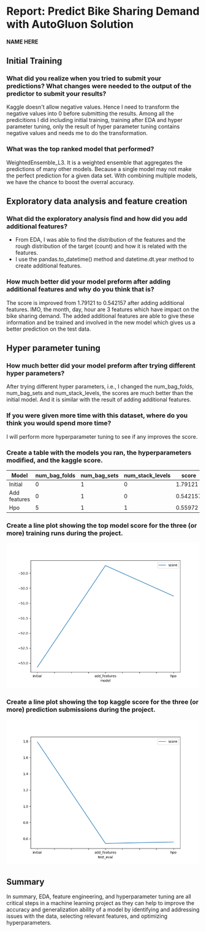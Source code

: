 # Report: Predict Bike Sharing Demand with AutoGluon Solution
#### NAME HERE

## Initial Training
### What did you realize when you tried to submit your predictions? What changes were needed to the output of the predictor to submit your results?
Kaggle doesn't allow negative values. Hence I need to transform the negative values into 0 before submitting the results. Among all the predicitions I did including initial training, training after EDA and hyper parameter tuning, only the result of hyper parameter tuning contains negative values and needs me to do the transformation.

### What was the top ranked model that performed?
WeightedEnsemble_L3. It is a weighted ensemble that aggregates the predictions of many other models. Because a single model may not make the perfect prediction for a given data set. With combining multiple models, we have the chance to boost the overral accuracy.

## Exploratory data analysis and feature creation
### What did the exploratory analysis find and how did you add additional features?
- From EDA, I was able to find the distribution of the features and the rough distribution of the target (count) and how it is related with the features.
- I use the pandas.to_datetime() method and datetime.dt.year method to create additional features.

### How much better did your model preform after adding additional features and why do you think that is?
The score is improved from 1.79121 to 0.542157 after adding additional features. IMO, the month, day, hour are 3 features which have impact on the bike sharing demand. The added additional features are able to give these information and be trained and involved in the new model which gives us a better prediction on the test data. 

## Hyper parameter tuning
### How much better did your model preform after trying different hyper parameters?
After trying different hyper parameters, i.e., I changed the num_bag_folds, num_bag_sets and num_stack_levels, the scores are much better than the initial model. And it is similar with the result of adding additional features.

### If you were given more time with this dataset, where do you think you would spend more time?
I will perform more hyperparameter tuning to see if any improves the score.

### Create a table with the models you ran, the hyperparameters modified, and the kaggle score.

| Model       | num_bag_folds | num_bag_sets | num_stack_levels | score   |
| ----------- | ------------- |--------------|----------------- |---------|
| Initial     | 0             | 1            | 0                | 1.79121 |
| Add features| 0             | 1            | 0                | 0.542157|
| Hpo         | 5             | 1            | 1                | 0.55972 |

### Create a line plot showing the top model score for the three (or more) training runs during the project.
![model_train_score.png](model_train_score.png)

### Create a line plot showing the top kaggle score for the three (or more) prediction submissions during the project.
![model_test_score.png](model_test_score.png)

## Summary
In summary, EDA, feature engineering, and hyperparameter tuning are all critical steps in a machine learning project as they can help to improve the accuracy and generalization ability of a model by identifying and addressing issues with the data, selecting relevant features, and optimizing hyperparameters.
